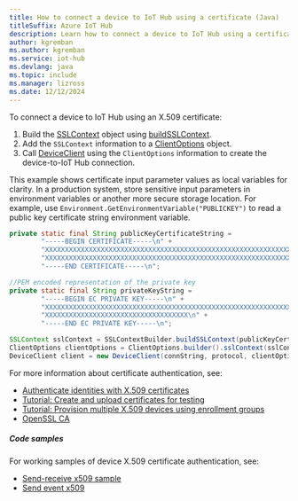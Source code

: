 ```yaml
---
title: How to connect a device to IoT Hub using a certificate (Java)
titleSuffix: Azure IoT Hub
description: Learn how to connect a device to IoT Hub using a certificate and the Azure IoT Hub SDK for Java.
author: kgremban
ms.author: kgremban
ms.service: iot-hub
ms.devlang: java
ms.topic: include
ms.manager: lizross
ms.date: 12/12/2024
---
```


To connect a device to IoT Hub using an X.509 certificate:

1. Build the [SSLContext](https://docs.oracle.com/javase/8/docs/api/javax/net/ssl/SSLContext.html) object using [buildSSLContext](https://hc.apache.org/httpcomponents-core-4.4.x/current/httpcore/apidocs/org/apache/http/ssl/SSLContextBuilder.html).
1. Add the `SSLContext` information to a [ClientOptions](/java/api/com.microsoft.azure.sdk.iot.device.clientoptions) object.
1. Call [DeviceClient](/java/api/com.microsoft.azure.sdk.iot.device.deviceclient?#com-microsoft-azure-sdk-iot-device-deviceclient-deviceclient(java-lang-string-com-microsoft-azure-sdk-iot-device-iothubclientprotocol-com-microsoft-azure-sdk-iot-device-clientoptions)) using the `ClientOptions` information to create the device-to-IoT Hub connection.

This example shows certificate input parameter values as local variables for clarity. In a production system, store sensitive input parameters in environment variables or another more secure storage location. For example, use `Environment.GetEnvironmentVariable("PUBLICKEY")` to read a public key certificate string environment variable.

```java
private static final String publicKeyCertificateString =
        "-----BEGIN CERTIFICATE-----\n" +
        "XXXXXXXXXXXXXXXXXXXXXXXXXXXXXXXXXXXXXXXXXXXXXXXXXXXXXXXXXXXXXXXX\n" +
        "XXXXXXXXXXXXXXXXXXXXXXXXXXXXXXXXXXXXXXXXXXXXXXXXXXXXXXXXXXXXXXXX\n" +
        "-----END CERTIFICATE-----\n";

//PEM encoded representation of the private key
private static final String privateKeyString =
        "-----BEGIN EC PRIVATE KEY-----\n" +
        "XXXXXXXXXXXXXXXXXXXXXXXXXXXXXXXXXXXXXXXXXXXXXXXXXXXXXXXXXXXXXXXX\n" +
        "XXXXXXXXXXXXXXXXXXXXXXXXXXXXXXXXXXXX\n" +
        "-----END EC PRIVATE KEY-----\n";

SSLContext sslContext = SSLContextBuilder.buildSSLContext(publicKeyCertificateString, privateKeyString);
ClientOptions clientOptions = ClientOptions.builder().sslContext(sslContext).build();
DeviceClient client = new DeviceClient(connString, protocol, clientOptions);
```

For more information about certificate authentication, see:

* [Authenticate identities with X.509 certificates](/azure/iot-hub/authenticate-authorize-x509)
* [Tutorial: Create and upload certificates for testing](/azure/iot-hub/tutorial-x509-test-certs)
* [Tutorial: Provision multiple X.509 devices using enrollment groups](/azure/iot-dps/tutorial-custom-hsm-enrollment-group-x509?pivots=programming-language-java)
* [OpenSSL CA](https://openssl-ca.readthedocs.io/)

##### Code samples

For working samples of device X.509 certificate authentication, see:

* [Send-receive x509 sample](https://github.com/Azure/azure-iot-sdk-java/tree/main/iothub/device/iot-device-samples/send-receive-x509-sample)
* [Send event x509](https://github.com/Azure/azure-iot-sdk-java/blob/main/iothub/device/iot-device-samples/send-event-x509/src/main/java/samples/com/microsoft/azure/sdk/iot/SendEventX509.java)
